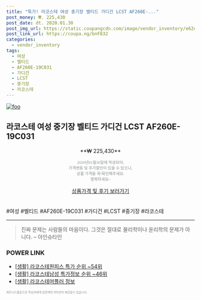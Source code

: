 ```yaml
--- 
title: "특가! 라코스테 여성 중기장 벨티드 가디건 LCST AF260E-..." 
post_money: ₩. 225,430 
post_date: dt. 2020.01.30 
post_img_url: https://static.coupangcdn.com/image/vendor_inventory/e62d/77ae2db7ba9837b820f835ed4a1da2131617e931ea641ca9f4904336b06b.jpg 
post_link_url: https://coupa.ng/bnF832 
categories: 
  - vendor_inventory 
tags: 
  - 여성 
  - 벨티드 
  - AF260E-19C031 
  - 가디건 
  - LCST 
  - 중기장 
  - 라코스테 
--- 
```

[![foo](https://static.coupangcdn.com/image/vendor_inventory/e62d/77ae2db7ba9837b820f835ed4a1da2131617e931ea641ca9f4904336b06b.jpg)](https://coupa.ng/bnF832) 

## 라코스테 여성 중기장 벨티드 가디건 LCST AF260E-19C031 
<p style="text-align: center;">**₩ 225,430**</p> 
<p style="text-align: center;"><span style="color: #898c8f; font-family: Georgia,Times,serif; font-size: 0.75em;">2020년01월30일에 작성되어, <br>가격변동 및 추가할인이 있을 수 있으니,<br> 상품 가격을 꼭!확인해주세요.<br>행복하세요~</span> 
</p>	 
<div markdown="0" style="text-align: center;"><a href="https://coupa.ng/bnF832" class="btn btn--success">상품가격 및 후기 보러가기</a></div> 
<br><br> 
  #여성 #벨티드 #AF260E-19C031 #가디건 #LCST #중기장 #라코스테 
<hr> 

> 진짜 문제는 사람들의 마음이다. 그것은 절대로 물리학이나 윤리학의 문제가 아니다. – 아인슈타인 


### POWER LINK

* <a href="https://blog.naver.com/sakai111/221785266238" target="_blank"> [생활] 라코스테원피스 특가 순위 ~54위</a>
* <a href="https://blog.naver.com/sakai111/221781230174" target="_blank"> [생활] 라코스테남성 특가정보 순위 ~46위</a>
* <a href="https://blog.naver.com/sakai111/221758205638" target="_blank"> [생활] 라코스테머플러 정보 </a>

<span style="color: #898c8f; font-family: Georgia,Times,serif; font-size: 0.55em;">파트너스활동으로 작성자에게 일정액의 커미션이 제공될수 있습니다.</span> 
